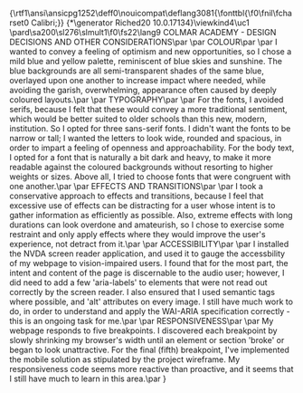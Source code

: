{\rtf1\ansi\ansicpg1252\deff0\nouicompat\deflang3081{\fonttbl{\f0\fnil\fcharset0 Calibri;}}
{\*\generator Riched20 10.0.17134}\viewkind4\uc1 
\pard\sa200\sl276\slmult1\f0\fs22\lang9 COLMAR ACADEMY - DESIGN DECISIONS AND OTHER CONSIDERATIONS\par
\par
COLOUR\par
\par
I wanted to convey a feeling of optimism and new opportunities, so I chose a mild blue and yellow palette, reminiscent of blue skies and sunshine. The blue backgrounds are all semi-transparent shades of the same blue, overlayed upon one another to increase impact where needed, while avoiding the garish, overwhelming, appearance often caused by deeply coloured layouts.\par
\par
TYPOGRAPHY\par
\par
For the fonts, I avoided serifs, because I felt that these would convey a more traditional sentiment, which would be better suited to older schools than this new, modern, institution. So I opted for three sans-serif fonts. I didn't want the fonts to be narrow or tall; I wanted the letters to look wide, rounded and spacious, in order to impart a feeling of openness and approachability. For the body text, I opted for a font that is naturally a bit dark and heavy, to make it more readable against the coloured backgrounds without resorting to higher weights or sizes. Above all, I tried to choose fonts that were congruent with one another.\par
\par
EFFECTS AND TRANSITIONS\par
\par
I took a conservative approach to effects and transitions, because I feel that excessive use of effects can be distracting for a user whose intent is to gather information as efficiently as possible. Also, extreme effects with long durations can look overdone and amateurish, so I chose to exercise some restraint and only apply effects where they would improve the user's experience, not detract from it.\par
\par
ACCESSIBILITY\par
\par
I installed the NVDA screen reader application, and used it to gauge the accessbility of my webpage to vision-impaired users. I found that for the most part, the intent and content of the page is discernable to the audio user; however, I did need to add a few 'aria-labels' to elements that were not read out correctly by the screen reader. I also ensured that I used semantic tags where possible, and 'alt' attributes on every image. I still have much work to do, in order to understand and apply the WAI-ARIA specification correctly - this is an ongoing task for me.\par
\par
RESPONSIVENESS\par
\par
My webpage responds to five breakpoints. I discovered each breakpoint by slowly shrinking my browser's width until an element or section 'broke' or began to look unattractive. For the final (fifth) breakpoint, I've implemented the mobile solution as stipulated by the project wireframe. My responsiveness code seems more reactive than proactive, and it seems that I still have much to learn in this area.\par
}
 